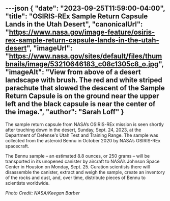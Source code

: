 ---json
{
  "date": "2023-09-25T11:59:00-04:00",
  "title": "OSIRIS-REx Sample Return Capsule Lands in the Utah Desert",
  "canonicalUrl": "https://www.nasa.gov/image-feature/osiris-rex-sample-return-capsule-lands-in-the-utah-desert",
  "imageUrl": "https://www.nasa.gov/sites/default/files/thumbnails/image/53210646183_c08c1305c8_o.jpg",
  "imageAlt": "View from above of a desert landscape with brush. The red and white striped parachute that slowed the descent of the Sample Return Capsule is on the ground near the upper left and the black capsule is near the center of the image.",
  "author": "Sarah Loff"
}
---

The sample return capsule from NASA’s OSIRIS-REx mission is seen shortly after touching down in the desert, Sunday, Sept. 24, 2023, at the Department of Defense's Utah Test and Training Range. The sample was collected from the asteroid Bennu in October 2020 by NASA’s OSIRIS-REx spacecraft.

The Bennu sample – an estimated 8.8 ounces, or 250 grams – will be transported in its unopened canister by aircraft to NASA’s Johnson Space Center in Houston on Monday, Sept. 25. Curation scientists there will disassemble the canister, extract and weigh the sample, create an inventory of the rocks and dust, and, over time, distribute pieces of Bennu to scientists worldwide.

_Photo Credit: NASA/Keegan Barber_
